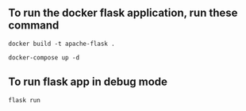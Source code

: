 
## To run the docker flask application, run these command
```
docker build -t apache-flask .
```

```
docker-compose up -d
```

## To run flask app in debug mode

```
flask run
```